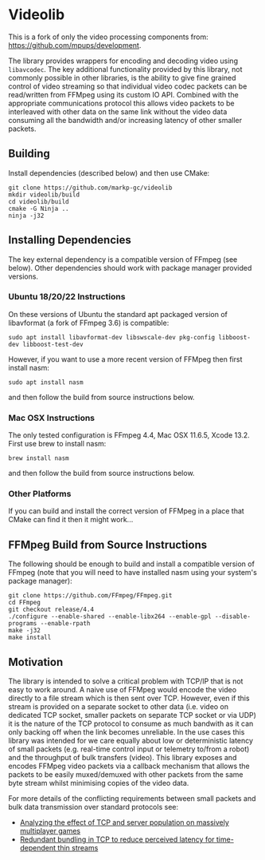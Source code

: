 # Videolib

This is a fork of only the video processing components from: https://github.com/mpups/development.

The library provides wrappers for encoding and decoding video using `libavcodec`. The key additional
functionality provided by this library, not commonly possible in other libraries, is the ability to give
fine grained control of video streaming so that individual video codec packets can be read/written from
FFMpeg using its custom IO API. Combined with the appropriate communications protocol this allows video
packets to be interleaved with other data on the same link without the video data consuming all the
bandwidth and/or increasing latency of other smaller packets.

## Building

Install dependencies (described below) and then use CMake:

```
git clone https://github.com/markp-gc/videolib
mkdir videolib/build
cd videolib/build
cmake -G Ninja ..
ninja -j32
```

## Installing Dependencies

The key external dependency is a compatible version of FFmpeg (see below). Other dependencies should work with package manager provided versions.

### Ubuntu 18/20/22 Instructions

On these versions of Ubuntu the standard apt packaged version of libavformat (a fork of FFmpeg 3.6) is compatible:

```
sudo apt install libavformat-dev libswscale-dev pkg-config libboost-dev libboost-test-dev
```

However, if you want to use a more recent version of FFMpeg then first install nasm:

```
sudo apt install nasm
```

and then follow the build from source instructions below.


### Mac OSX Instructions

The only tested configuration is FFmpeg 4.4, Mac OSX 11.6.5, Xcode 13.2. First use brew to install nasm:

```
brew install nasm
```

and then follow the build from source instructions below.


### Other Platforms

If you can build and install the correct version of FFMpeg in a place that CMake can find it then it might work...


## FFMpeg Build from Source Instructions

The following should be enough to build and install a compatible version of FFmpeg (note that you will need to have installed
nasm using your system's package manager):

```
git clone https://github.com/FFmpeg/FFmpeg.git
cd FFmpeg
git checkout release/4.4
./configure --enable-shared --enable-libx264 --enable-gpl --disable-programs --enable-rpath
make -j32
make install
```

## Motivation

The library is intended to solve a critical problem with TCP/IP that is not easy to work around. A naive use of FFMpeg
would encode the video directly to a file stream which is then sent over TCP. However, even if this stream is provided
on a separate socket to other data (i.e. video on dedicated TCP socket, smaller packets on separate TCP socket or via UDP)
it is the nature of the TCP protocol to consume as much bandwith as it can only backing off when the link becomes unreliable.
In the use cases this library was intended for we care equally about low or deterministic latency of small packets
(e.g. real-time control input or telemetry to/from a robot) and the throughput of bulk transfers (video). This library
exposes and encodes FFMpeg video packets via a callback mechanism that allows the packets to be easily muxed/demuxed with
other packets from the same byte stream whilst minimising copies of the video data.

For more details of the conflicting requirements between small packets and bulk data transmission over standard protocols see:
- [Analyzing the effect of TCP and server population on massively multiplayer games](https://dl.acm.org/doi/abs/10.1155/2014/602403)
- [Redundant bundling in TCP to reduce perceived latency for time-dependent thin streams](https://ieeexplore.ieee.org/abstract/document/4489685)
